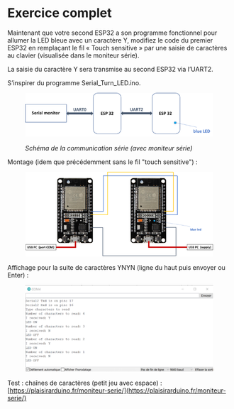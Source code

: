 # Exercice complet

Maintenant que votre second ESP32 a son programme fonctionnel pour allumer la LED bleue avec un caractère Y, modifiez le code du premier ESP32 en remplaçant le fil « Touch sensitive » par une saisie de caractères au clavier (visualisée dans le moniteur série).

La saisie du caractère Y sera transmise au second ESP32 via l’UART2.

S’inspirer du programme Serial\_Turn\_LED.ino.

&#x20;

<figure><img src=".gitbook/assets/image (6).png" alt=""><figcaption><p><em>Schéma de la communication série (avec moniteur série)</em></p></figcaption></figure>

&#x20;

Montage (idem que précédemment sans le fil "touch sensitive") :

&#x20;

<figure><img src=".gitbook/assets/image (1).png" alt=""><figcaption></figcaption></figure>

Affichage pour la suite de caractères YNYN (ligne du haut puis envoyer ou Enter) :

<figure><img src=".gitbook/assets/image.png" alt=""><figcaption></figcaption></figure>

Test : chaînes de caractères (petit jeu avec espace) : [https://plaisirarduino.fr/moniteur-serie/](https://plaisirarduino.fr/moniteur-serie/)
